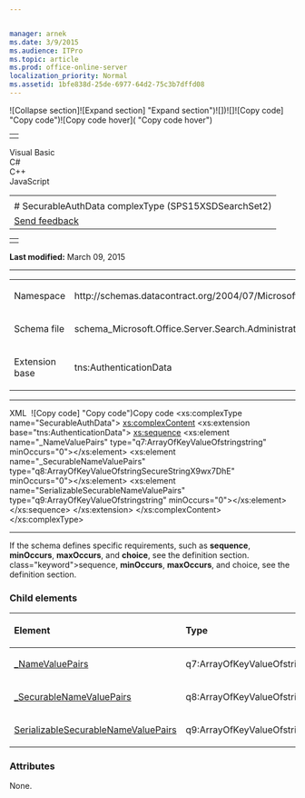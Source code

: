 ```yaml
---


manager: arnek
ms.date: 3/9/2015
ms.audience: ITPro
ms.topic: article
ms.prod: office-online-server
localization_priority: Normal
ms.assetid: 1bfe838d-25de-6977-64d2-75c3b7dffd08
---
```


![Collapse
section]![Expand
section] "Expand section")![]()![])![]![]()![Copy
code] "Copy code")![Copy code
hover]( "Copy code hover")
<table>
<tbody>
<tr class="odd">
<td align="left"></td>
</tr>
</tbody>
</table>

Visual Basic  
C\#  
C++  
JavaScript  

<table>
<tbody>
<tr class="odd">
<td align="left"><span id="runningHeaderText"></span></td>
</tr>
<tr class="even">
<td align="left"># SecurableAuthData complexType (SPS15XSDSearchSet2)</td>
</tr>
<tr class="odd">
<td align="left"><span id="headfeedbackarea" class="feedbackhead"><a href="javascript:SubmitFeedback(&#39;docthis@Microsoft.com&#39;,&#39;&#39;,&#39;&#39;,&#39;&#39;,&#39;1.0.18082.1225&#39;,&#39;%0\dThank%20you%20for%20your%20feedback.%20The%20developer%20writing%20teams%20use%20your%20feedback%20to%20improve%20documentation.%20While%20we%20are%20reviewing%20your%20feedback,%20we%20may%20send%20you%20e-mail%20to%20ask%20for%20clarification%20or%20feedback%20on%20a%20solution.%20We%20do%20not%20use%20your%20e-mail%20address%20for%20any%20other%20purpose%20and%20we%20delete%20it%20after%20we%20finish%20our%20review.%0\AFor%20further%20information%20about%20the%20privacy%20policies%20of%20Microsoft,%20please%20see%20http://privacy.microsoft.com/en-us/default.aspx.%0\A%0\d&#39;,&#39;Customer%20feedback&#39;);">Send feedback</a></span></td>
</tr>
</tbody>
</table>

<table>
<colgroup>
<col width="100%" />
</colgroup>
<tbody>
<tr class="odd">
<td align="left"></td>
</tr>
</tbody>
</table>

**Last modified:** March 09, 2015


-----------------------------------------------------------------------------------------------------------------------------------------------------------------------------------------------------

<table>
<colgroup>
<col width="50%" />
<col width="50%" />
</colgroup>
<tbody>
<tr class="odd">
<td align="left"><p><span class="label">Namespace</span></p></td>
<td align="left"><p>http://schemas.datacontract.org/2004/07/Microsoft.Office.Server.Search.Administration</p></td>
</tr>
<tr class="even">
<td align="left"><p><span class="label">Schema file</span></p></td>
<td align="left"><p>schema_Microsoft.Office.Server.Search.Administration.xsd</p></td>
</tr>
<tr class="odd">
<td align="left"><p><span class="label">Extension base</span></p></td>
<td align="left"><p>tns:AuthenticationData</p></td>
</tr>
</tbody>
</table>


-----------------------------------------------------------------------------------------------------------------------------------------------------------------------------------------------

<span codelanguage="xmlLang"></span>
XML 
<span class="copyCode" onclick="CopyCode(this)"
onkeypress="CopyCode_CheckKey(this, event)"
onmouseover="ChangeCopyCodeIcon(this)"
onmouseout="ChangeCopyCodeIcon(this)" tabindex="0">![Copy
code] "Copy code")Copy code</span>
    <xs:complexType name="SecurableAuthData">
        <xs:complexContent>
            <xs:extension base="tns:AuthenticationData">
                <xs:sequence>
                    <xs:element name="_NameValuePairs" type="q7:ArrayOfKeyValueOfstringstring" minOccurs="0"></xs:element>
                    <xs:element name="_SecurableNameValuePairs" type="q8:ArrayOfKeyValueOfstringSecureStringX9wx7DhE" minOccurs="0"></xs:element>
                    <xs:element name="SerializableSecurableNameValuePairs" type="q9:ArrayOfKeyValueOfstringstring" minOccurs="0"></xs:element>
                </xs:sequence>
            </xs:extension>
        </xs:complexContent>
    </xs:complexType>


------------------------------------------------------------------------------------------------------------------------------------------------------------------------------------------------------------

If the schema defines specific requirements, such as **sequence**, **minOccurs**, **maxOccurs**, and **choice**, see the definition section.
class="keyword">sequence</span>, **minOccurs**,
**maxOccurs**, and <span
class="keyword">choice</span>, see the definition section.

### Child elements

<table>
<colgroup>
<col width="33%" />
<col width="33%" />
<col width="33%" />
</colgroup>
<thead>
<tr class="header">
<th align="left"><p>Element</p></th>
<th align="left"><p>Type</p></th>
<th align="left"><p>Description</p></th>
</tr>
</thead>
<tbody>
<tr class="odd">
<td align="left"><p><a href="_namevaluepairs-element-securableauthdata-complextypesps15xsdsearchset2.md">_NameValuePairs</a></p></td>
<td align="left"><p>q7:ArrayOfKeyValueOfstringstring</p></td>
<td align="left"><p></p></td>
</tr>
<tr class="even">
<td align="left"><p><a href="_securablenamevaluepairs-element-securableauthdata-complextypesps15xsdsearchset2.md">_SecurableNameValuePairs</a></p></td>
<td align="left"><p>q8:ArrayOfKeyValueOfstringSecureStringX9wx7DhE</p></td>
<td align="left"><p></p></td>
</tr>
<tr class="odd">
<td align="left"><p><a href="serializablesecurablenamevaluepairs-element-securableauthdata-complextypesps15xs.md">SerializableSecurableNameValuePairs</a></p></td>
<td align="left"><p>q9:ArrayOfKeyValueOfstringstring</p></td>
<td align="left"><p></p></td>
</tr>
</tbody>
</table>

### Attributes

None.








